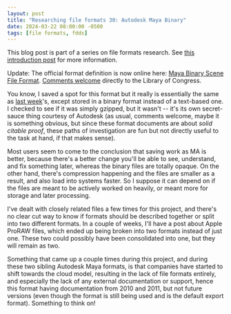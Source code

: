 ```yaml
---
layout: post
title: "Researching file formats 30: Autodesk Maya Binary"
date: 2024-03-22 08:00:00 -0500
tags: [file formats, fdds]
---
```


This blog post is part of a series on file formats research. See [this introduction post](https://bits.ashleyblewer.com/blog/2023/08/04/researching-file-formats-library-of-congress-sustainability-of-digital-formats/) for more information.

Update: The official format definition is now online here: [Maya Binary Scene File Format](https://www.loc.gov/preservation/digital/formats/fdd/fdd000605.shtml). [Comments welcome](https://www.loc.gov/preservation/digital/formats/contact_format.shtml) directly to the Library of Congress.

You know, I saved a spot for this format but it really is essentially the same as [last week](https://bits.ashleyblewer.com/blog/2024/03/15/researching-file-formats-29-autodesk-maya-project/)'s, except stored in a binary format instead of a text-based one. I checked to see if it was simply gzipped, but it wasn't -- it's its own secret-sauce thing courtesy of Autodesk (as usual, comments welcome, maybe it is something obvious, but since these format documents are about _solid citable proof_, these paths of investigation are fun but not directly useful to the task at hand, if that makes sense).

Most users seem to come to the conclusion that saving work as MA is better, because there's a better change you'll be able to see, understand, and fix something later, whereas the binary files are totally opaque. On the other hand, there's compression happening and the files are smaller as a result, and also load into systems faster. So I suppose it can depend on if the files are meant to be actively worked on heavily, or meant more for storage and later processing.

I've dealt with closely related files a few times for this project, and there's no clear cut way to know if formats should be described together or split into two different formats. In a couple of weeks, I'll have a post about Apple ProRAW files, which ended up being broken into two formats instead of just one. These two could possibly have been consolidated into one, but they will remain as two.

Something that came up a couple times during this project, and during these two sibling Autodesk Maya formats, is that companies have started to shift towards the cloud model, resulting in the lack of file formats entirely, and especially the lack of any external documentation or support, hence this format having documentation from 2010 and 2011, but not future versions (even though the format is still being used and is the default export format). Something to think on!